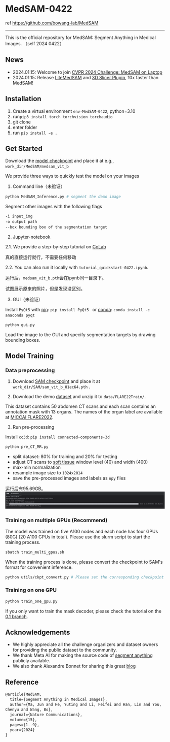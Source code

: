 # MedSAM-0422

ref https://github.com/bowang-lab/MedSAM

---

This is the official repository for MedSAM: Segment Anything in Medical Images.
（self 2024 0422）

## News

- 2024.01.15: Welcome to join [CVPR 2024 Challenge: MedSAM on Laptop](https://www.codabench.org/competitions/1847/)
- 2024.01.15: Release [LiteMedSAM](https://github.com/bowang-lab/MedSAM/blob/LiteMedSAM/README.md) and [3D Slicer Plugin](https://github.com/bowang-lab/MedSAMSlicer), 10x faster than MedSAM! 

## Installation
1. Create a virtual environment `env-MedSAM-0422`, python=3.10
2. run`pip3 install torch torchvision torchaudio`
3. git clone
4. enter folder
5. run `pip install -e .`

## Get Started
Download the [model checkpoint](https://drive.google.com/drive/folders/1ETWmi4AiniJeWOt6HAsYgTjYv_fkgzoN?usp=drive_link) and place it at e.g., `work_dir/MedSAM/medsam_vit_b`

We provide three ways to quickly test the model on your images

1. Command line（未验证）

```bash
python MedSAM_Inference.py # segment the demo image
```

Segment other images with the following flags
```bash
-i input_img
-o output path
--box bounding box of the segmentation target
```

2. Jupyter-notebook

2.1. We provide a step-by-step tutorial on [CoLab](https://colab.research.google.com/drive/19WNtRMbpsxeqimBlmJwtd1dzpaIvK2FZ?usp=sharing)

真的直接运行就行，不需要任何移动

2.2. You can also run it locally with `tutorial_quickstart-0422.ipynb`.

运行后，`medsam_vit_b.pth`会在ipynb同一目录下。

试图展示原来的照片，但是发现没区别。


3. GUI（未验证）

Install `PyQt5` with [pip](https://pypi.org/project/PyQt5/): `pip install PyQt5 ` or [conda](https://anaconda.org/anaconda/pyqt): `conda install -c anaconda pyqt`

```bash
python gui.py
```

Load the image to the GUI and specify segmentation targets by drawing bounding boxes.



## Model Training

### Data preprocessing

1. Download [SAM checkpoint](https://dl.fbaipublicfiles.com/segment_anything/sam_vit_b_01ec64.pth) and place it at `work_dir/SAM/sam_vit_b_01ec64.pth` .

2. Download the demo [dataset](https://zenodo.org/record/7860267) and unzip it to `data/FLARE22Train/`.

This dataset contains 50 abdomen CT scans and each scan contains an annotation mask with 13 organs. The names of the organ label are available at [MICCAI FLARE2022](https://flare22.grand-challenge.org/).

3. Run pre-processing

Install `cc3d`: `pip install connected-components-3d`

```bash
python pre_CT_MR.py
```

- split dataset: 80% for training and 20% for testing
- adjust CT scans to [soft tissue](https://radiopaedia.org/articles/windowing-ct) window level (40) and width (400)
- max-min normalization
- resample image size to `1024x2014`
- save the pre-processed images and labels as `npy` files

运行后有95.69GB。
![img.png](assets/img-pre_CT_MR.png)

### Training on multiple GPUs (Recommend)

The model was trained on five A100 nodes and each node has four GPUs (80G) (20 A100 GPUs in total). Please use the slurm script to start the training process.

```bash
sbatch train_multi_gpus.sh
```

When the training process is done, please convert the checkpoint to SAM's format for convenient inference.

```bash
python utils/ckpt_convert.py # Please set the corresponding checkpoint path first
```

### Training on one GPU

```bash
python train_one_gpu.py
```

If you only want to train the mask decoder, please check the tutorial on the [0.1 branch](https://github.com/bowang-lab/MedSAM/tree/0.1).


## Acknowledgements
- We highly appreciate all the challenge organizers and dataset owners for providing the public dataset to the community.
- We thank Meta AI for making the source code of [segment anything](https://github.com/facebookresearch/segment-anything) publicly available.
- We also thank Alexandre Bonnet for sharing this great [blog](https://encord.com/blog/learn-how-to-fine-tune-the-segment-anything-model-sam/)


## Reference

```
@article{MedSAM,
  title={Segment Anything in Medical Images},
  author={Ma, Jun and He, Yuting and Li, Feifei and Han, Lin and You, Chenyu and Wang, Bo},
  journal={Nature Communications},
  volume={15},
  pages={1--9},
  year={2024}
}
```
